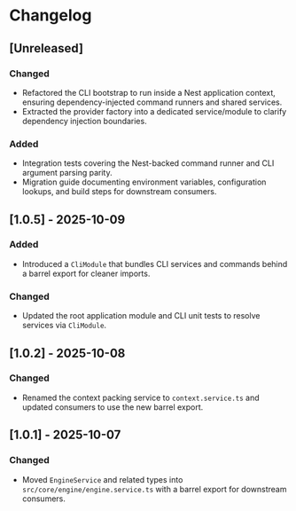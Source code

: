 # Changelog

## [Unreleased]

### Changed
- Refactored the CLI bootstrap to run inside a Nest application context, ensuring dependency-injected command runners and shared services.
- Extracted the provider factory into a dedicated service/module to clarify dependency injection boundaries.

### Added
- Integration tests covering the Nest-backed command runner and CLI argument parsing parity.
- Migration guide documenting environment variables, configuration lookups, and build steps for downstream consumers.

## [1.0.5] - 2025-10-09

### Added
- Introduced a `CliModule` that bundles CLI services and commands behind a barrel export for cleaner imports.

### Changed
- Updated the root application module and CLI unit tests to resolve services via `CliModule`.

## [1.0.2] - 2025-10-08

### Changed
- Renamed the context packing service to `context.service.ts` and updated consumers to use the new barrel export.

## [1.0.1] - 2025-10-07

### Changed
- Moved `EngineService` and related types into `src/core/engine/engine.service.ts` with a barrel export for downstream consumers.
